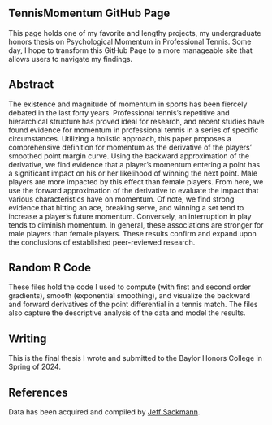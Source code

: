 ## TennisMomentum GitHub Page
 
This page holds one of my favorite and lengthy projects, my undergraduate honors thesis on Psychological Momentum in Professional Tennis. Some day, I hope to transform this GitHub Page to
a more manageable site that allows users to navigate my findings.

## Abstract
The existence and magnitude of momentum in sports has been fiercely debated in the last forty years.
Professional tennis’s repetitive and hierarchical structure has proved ideal for research, and recent studies have found evidence for momentum in professional tennis in a series of specific circumstances.
Utilizing a holistic approach, this paper proposes a comprehensive definition for momentum as the derivative of the players’ smoothed point margin curve.
Using the backward approximation of the derivative, we find evidence that a player’s momentum entering a point has a significant impact on his or her likelihood of winning the next point.
Male players are more impacted by this effect than female players. From here, we use the forward approximation of the derivative to evaluate the impact that various characteristics have on momentum.
Of note, we find strong evidence that hitting an ace, breaking serve, and winning a set tend to increase a player’s future momentum.
Conversely, an interruption in play tends to diminish momentum. In general, these associations are stronger for male players than female players.
These results confirm and expand upon the conclusions of established peer-reviewed research.

## Random R Code
These files hold the code I used to compute (with first and second order gradients), smooth (exponential smoothing), and visualize the backward and forward derivatives of the point differential in a tennis match.
The files also capture the descriptive analysis of the data and model the results.

## Writing
This is the final thesis I wrote and submitted to the Baylor Honors College in Spring of 2024.

## References
Data has been acquired and compiled by [Jeff Sackmann](https://github.com/JeffSackmann/tennis_atp).
